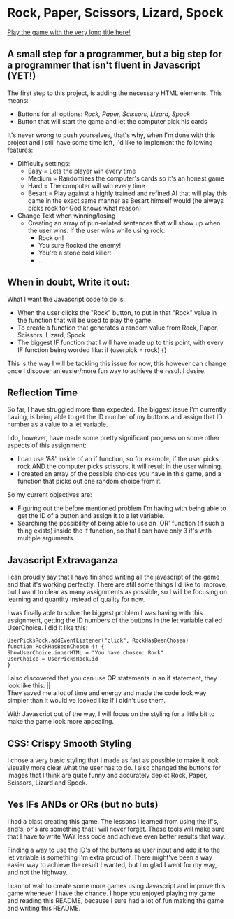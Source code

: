 # Rock, Paper, Scissors, Lizard, Spock
[Play the game with the very long title here!](https://besartelezi.github.io/rock-paper-scissors-lizard-spock/)
## A small step for a programmer, but a big step for a programmer that isn't fluent in Javascript (YET!)
The first step to this project, is adding the necessary HTML elements. This means:
* Buttons for all options: *Rock, Paper, Scissors, Lizard, Spock*
* Button that will start the game and let the computer pick his cards

It's never wrong to push yourselves, that's why, when I'm done with this project and I still have some time left, I'd like to implement the following features:
* Difficulty settings:
  * Easy = Lets the player win every time
  * Medium = Randomizes the computer's cards so it's an honest game
  * Hard = The computer will win every time
  * Besart = Play against a highly trained and refined AI that will play this game in the exact same manner as Besart himself would (he always picks rock for God knows what reason)
* Change Text when winning/losing
  * Creating an array of pun-related sentences that will show up when the user wins. If the user wins while using rock:
    * Rock on!
    * You sure Rocked the enemy!
    * You're a stone cold killer!
    * ...

## When in doubt, Write it out:
What I want the Javascript code to do is:
* When the user clicks the "Rock" button, to put in that "Rock" value in the function that will be used to play the game.
* To create a function that generates a random value from Rock, Paper, Scissors, Lizard, Spock
* The biggest IF function that I will have made up to this point, with every IF function being worded like: if (userpick = rock) {}

This is the way I will be tackling this issue for now, this however can change once I discover an easier/more fun way to achieve the result I desire.

## Reflection Time
So far, I have struggled more than expected. The biggest issue I'm currently having, is being able to get the ID number of my buttons and assign that ID number as a value to a let variable. </br>

I do, however, have made some pretty significant progress on some other aspects of this assignment:
* I can use '&&' inside of an if function, so for example, if the user picks rock AND the computer picks scissors, it will result in the user winning.
* I created an array of the possible choices you have in this game, and a function that picks out one random choice from it.

So my current objectives are:
* Figuring out the before mentioned problem I'm having with being able to get the ID of a button and assign it to a let variable.
* Searching the possibility of being able to use an 'OR' function (if such a thing exists) inside the if function, so that I can have only 3 if's with multiple arguments.

## Javascript Extravaganza
I can proudly say that I have finished writing all the javascript of the game and that it's working perfectly. There are still some things I'd like to improve, but I want to clear as many assignments as possible, so I will be focusing on learning and quantity instead of quality for now. </br>

I was finally able to solve the biggest problem I was having with this assignment, getting the ID numbers of the buttons in the let variable called UserChoice. I did it like this:
```
UserPicksRock.addEventListener("click", RockHasBeenChosen)
function RockHasBeenChosen () {
ShowUserChoice.innerHTML = "You have chosen: Rock"
UserChoice = UserPicksRock.id
}
```

I also discovered that you can use OR statements in an if statement, they look like this: || </br>
They saved me a lot of time and energy and made the code look way simpler than it would've looked like if I didn't use them. </br>

With Javascript out of the way, I will focus on  the styling for a little bit to make the game look more appealing.
## CSS: Crispy Smooth Styling
I chose a very basic styling that I made as fast as possible to make it look visually more clear what the user has to do. I also changed the buttons for images that I think are quite funny and accurately depict Rock, Paper, Scissors, Lizard and Spock.
## Yes IFs ANDs or ORs (but no buts)
I had a blast creating this game. The lessons I learned from using the if's, and's, or's are something that I will never forget. These tools will make sure that I have to write WAY less code and achieve even better results that way. </br>

Finding a way to use the ID's of the buttons as user input and add it to the let variable is something I'm extra proud of. There might've been a way easier way to achieve the result I wanted, but I'm glad I went for my way, and not the highway. </br>

I cannot wait to create some more games using Javascript and improve this game whenever I have the chance. I hope you enjoyed playing my game and reading this README, because I sure had a lot of fun making the game and writing this README.